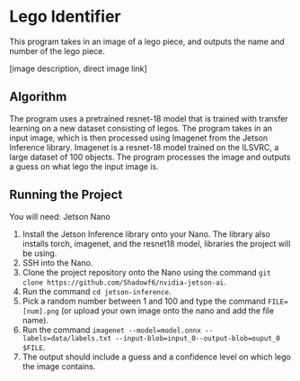 # Lego Identifier

This program takes in an image of a lego piece, and outputs the name and number of the lego piece.

[image description, direct image link]

## Algorithm

The program uses a pretrained resnet-18 model that is trained with transfer learning on a new dataset consisting of legos. The program takes in an input image, which is then processed using Imagenet from the Jetson Inference library. Imagenet is a resnet-18 model trained on the ILSVRC, a large dataset of 100 objects. The program processes the image and outputs a guess on what lego the input image is.

## Running the Project

You will need: Jetson Nano

1. Install the Jetson Inference library onto your Nano. The library also installs torch, imagenet, and the resnet18 model, libraries the project will be using.
2. SSH into the Nano.
3. Clone the project repository onto the Nano using the command `git clone https://github.com/Shadowf6/nvidia-jetson-ai`.
4. Run the command `cd jetson-inference`.
5. Pick a random number between 1 and 100 and type the command `FILE=[num].png` (or upload your own image onto the nano and add the file name).
6. Run the command `imagenet --model=model.onnx --labels=data/labels.txt --input-blob=input_0--output-blob=ouput_0 $FILE`.
7. The output should include a guess and a confidence level on which lego the image contains.
